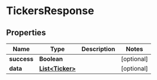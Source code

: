 # TickersResponse

## Properties
Name | Type | Description | Notes
------------ | ------------- | ------------- | -------------
**success** | **Boolean** |  |  [optional]
**data** | [**List&lt;Ticker&gt;**](Ticker.md) |  |  [optional]
